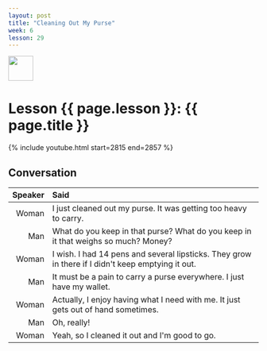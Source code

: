```yaml
---
layout: post
title: "Cleaning Out My Purse"
week: 6
lesson: 29
---
```


<a href="/"><img src="/assets/logo.svg" width="50"></a>

# Lesson {{ page.lesson }}: {{ page.title }}

{% include youtube.html start=2815 end=2857 %}

## Conversation

Speaker | Said
---: | :---
Woman | I just cleaned out my purse. It was getting too heavy to carry.
Man | What do you keep in that purse? What do you keep in it that weighs so much? Money?
Woman | I wish. I had 14 pens and several lipsticks. They grow in there if I didn't keep emptying it out.
Man | It must be a pain to carry a purse everywhere. I just have my wallet.
Woman | Actually, I enjoy having what I need with me. It just gets out of hand sometimes.
Man | Oh, really!
Woman | Yeah, so I cleaned it out and I'm good to go.
